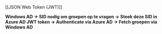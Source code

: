 [[JSON Web Token (JWT)]]

**Windows AD -> SID nodig om groepen op te vragen -> Steek deze SID in Azure AD JWT token -> Authenticate via Azure AD -> Fetch groepen via Windows AD**